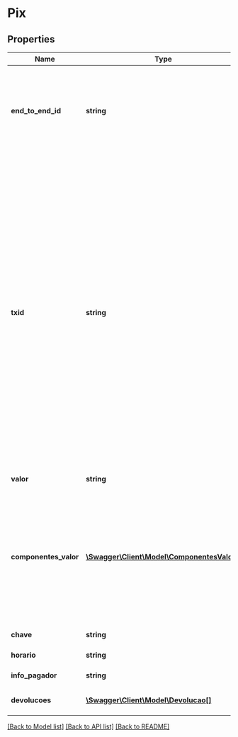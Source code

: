 # Pix

## Properties
Name | Type | Description | Notes
------------ | ------------- | ------------- | -------------
**end_to_end_id** | **string** | Id fim a fim da transação. Esse campo é o \&quot;id do pagamento\&quot;. Transita nas mensagens de recebimento dos QR Codes e transferências. | 
**txid** | **string** | O campo txid determina o identificador da transação. O objetivo desse campo é ser um elemento que possibilite a conciliação de pagamentos. O txid é criado exclusivamente pelo usuário recebedor e está sob sua responsabilidade. Deve ser único por CNPJ do recebedor. Para Code dinâmico o campo deve possuir de 26 posição até 35 posições. Os caracteres permitidos no contexto do Pix para o campo txId são: Letras minúsculas, de ‘a’ a ‘z’, Letras maiúsculas, de ‘A’ a ‘Z’, Dígitos decimais, de ‘0’ a ‘9’ | [optional] 
**valor** | **string** | Valor do pagamento. | 
**componentes_valor** | [**\Swagger\Client\Model\ComponentesValor[]**](ComponentesValor.md) | O objetivo dessa estrutura é explicar os elementos de composição do valor do Pix, incluindo informações sobre as multas, juros, descontos e abatimentos quando o Pix for relativo a cobranças com vencimento. | [optional] 
**chave** | **string** | Chave DICT do recebedor | 
**horario** | **string** | Horário do pagamento. | 
**info_pagador** | **string** | Informação livre do pagador. | 
**devolucoes** | [**\Swagger\Client\Model\Devolucao[]**](Devolucao.md) | Devolucoes registradas no documento | [optional] 

[[Back to Model list]](../../README.md#documentation-for-models) [[Back to API list]](../../README.md#documentation-for-api-endpoints) [[Back to README]](../../README.md)

